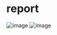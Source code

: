 # report
![image](https://github.com/wldms0115/report/assets/134948233/294080bc-9193-4d7e-ab08-e77971d93ae3)
![image](https://github.com/wldms0115/report/assets/134948233/30bc32fc-08e1-43c6-95bf-261476d67029)
